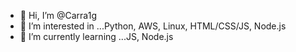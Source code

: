 - 👋 Hi, I’m @Carra1g
- 👀 I’m interested in ...Python, AWS, Linux, HTML/CSS/JS, Node.js
- 🌱 I’m currently learning ...JS, Node.js

